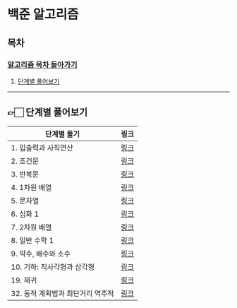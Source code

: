 # 백준 알고리즘

## 목차

### [알고리즘 목차 돌아가기](../../README.md)

1. [단계별 풀어보기](#-단계별-풀어보기)

---
## 👉🏻 단계별 풀어보기

| 단계별 풀기               | 링크                        |
|----------------------|---------------------------|
| 1. 입출력과 사칙연산         | [링크]()                    |
| 2. 조건문               | [링크]()                    |
| 3. 반복문               | [링크]()                    |
| 4. 1차원 배열            | [링크]()                    |
| 5. 문자열               | [링크](./Stage5/README.md)  |
| 6. 심화 1              | [링크](Stage6/README.md)    |
| 7. 2차원 배열            | [링크](Stage7/README.md)    |
| 8. 일반 수학 1           | [링크](Stage8/README.md)    |
| 9. 약수, 배수와 소수        | [링크](Stage9/README.md)    |
| 10. 기하: 직사각형과 삼각형    | [링크](Stage10/README.md)   |
| 19. 재귀               | [링크](./Stage19/README.md) |
| 32. 동적 계획법과 최단거리 역추적 | [링크](Stage32/README.md)   |